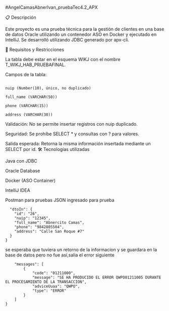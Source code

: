 #AngelCamasAbnerIvan_pruebaTec4.2_APX

📋 Descripción

Este proyecto es una prueba técnica para la gestión de clientes en una base de datos Oracle utilizando un contenedor ASO en Docker y ejecutado en IntelliJ. Se desarrolló utilizando JDBC generado por apx-cli.

🚀 Requisitos y Restricciones

La tabla debe estar en el esquema WIKJ con el nombre T_WIKJ_HAB_PRUEBAFINAL.

Campos de la tabla:

```id (Number(5), NOT NULL, PRIMARY KEY)

nuip (Number(10), único, no duplicado)

full_name (VARCHAR(50))

phone (VARCHAR(15))

address (VARCHAR(30))
```

Validación: No se permite insertar registros con nuip duplicado.

Seguridad: Se prohíbe SELECT * y consultas con ? para valores.

Salida esperada: Retorna la misma información insertada mediante un SELECT por id.
🛠️ Tecnologías utilizadas

Java con JDBC

Oracle Database

Docker (ASO Container)

IntelliJ IDEA

Postman para pruebas
JSON ingresado para prueba
```{
  "dtoIn": {
    "id": "26",
    "nuip": "12345",
    "full_name": "Abnercito Camas",
    "phone": "9842805504",
    "address": "Calle San Roque #7"
  }
}
```
se esperaba que tuviera un retorno de la informacion y se guardara en la base de datos pero no fue así,salia el error siguiente
```{
    "messages": [
        {
            "code": "01211000",
            "message": "SE HA PRODUCIDO EL ERROR QWPO01211005 DURANTE EL PROCESAMIENTO DE LA TRANSACCION",
            "adviceUuaa": "QWPO",
            "type": "ERROR"
        }
    ]
}
```

